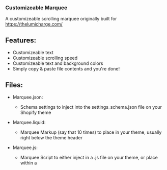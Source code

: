 ### Customizeable Marquee
A customizeable scrolling marquee originally built for https://thelumicharge.com/

## Features:
- Customizeable text
- Customizeable scrolling speed
- Customizeable text and background colors
- Simply copy & paste file contents and you're done!

## Files:
- Marquee.json:
  - Schema settings to inject into the settings_schema.json file on your Shopify theme

- Marquee.liquid:
  - Marquee Markup (say that 10 times) to place in your theme, usually right below the theme header

- Marquee.js:
  - Marquee Script to either inject in a .js file on your theme, or place within a <script> tag on theme.liquid
